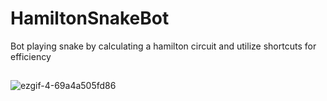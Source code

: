 ﻿# HamiltonSnakeBot

Bot playing snake by calculating a hamilton circuit and utilize shortcuts for efficiency

## 
![ezgif-4-69a4a505fd86](https://user-images.githubusercontent.com/57355918/130627481-f4b6cc95-fa8b-42af-a88b-6a8e30b13d30.gif)

